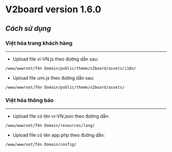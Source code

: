# V2board version 1.6.0
***Cách sử dụng***
---------------------------------------------------------------------------------  
###  Việt hóa trang khách hàng
---------------------------------------------------------------------------------   
- Upload file vi-VN.js theo đường dẫn sau:

`/www/wwwroot/Tên Domain/public/theme/v2board/assets/i18n/`

- Upload file umi.js theo đường dẫn sau:

`/www/wwwroot/Tên Domain/public/theme/v2board/assets/`

###  Việt hóa thông báo
--------------------------------------------------------------------------------- 
- Upload file có tên vi-VN.json theo đường dẫn:

`/www/wwwroot/Tên Domain/resources/lang/`

- Upload file có tên app.php theo đường dẫn:

`/www/wwwroot/Tên Domain/config/`
